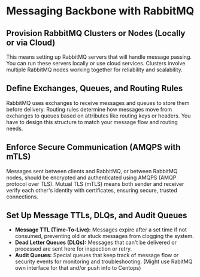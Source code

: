 # Messaging Backbone with RabbitMQ

## Provision RabbitMQ Clusters or Nodes (Locally or via Cloud)

This means setting up RabbitMQ servers that will handle message passing. You can run these servers locally or use cloud services. Clusters involve multiple RabbitMQ nodes working together for reliability and scalability.

## Define Exchanges, Queues, and Routing Rules

RabbitMQ uses exchanges to receive messages and queues to store them before delivery. Routing rules determine how messages move from exchanges to queues based on attributes like routing keys or headers. You have to design this structure to match your message flow and routing needs.

## Enforce Secure Communication (AMQPS with mTLS)

Messages sent between clients and RabbitMQ, or between RabbitMQ nodes, should be encrypted and authenticated using AMQPS (AMQP protocol over TLS). Mutual TLS (mTLS) means both sender and receiver verify each other's identity with certificates, ensuring secure, trusted connections.

## Set Up Message TTLs, DLQs, and Audit Queues

- **Message TTL (Time-To-Live):** Messages expire after a set time if not consumed, preventing old or stuck messages from clogging the system.
- **Dead Letter Queues (DLQs):** Messages that can't be delivered or processed are sent here for inspection or retry.
- **Audit Queues:** Special queues that keep track of message flow or security events for monitoring and troubleshooting. (Might use RabitMQ own interface for that and/or push info to Centops)
